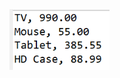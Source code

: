 <img src="https://github.com/hiranfb/lambda-consumer1-interface-implementation/blob/main/readme.png" width="160" />
